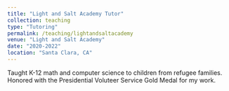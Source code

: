 ```yaml
---
title: "Light and Salt Academy Tutor"
collection: teaching
type: "Tutoring"
permalink: /teaching/lightandsaltacademy
venue: "Light and Salt Academy"
date: "2020-2022"
location: "Santa Clara, CA"
---
```


Taught K-12 math and computer science to children from refugee families. Honored with the Presidential Voluteer Service Gold Medal for my work.
